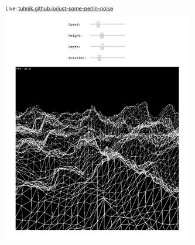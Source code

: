 Live:
[tuhnik.github.io/just-some-perlin-noise](https://tuhnik.github.io/just-some-perlin-noise/ "tuhnik.github.io/just-some-perlin-noise")

![screenshot](/screenshot.PNG)
